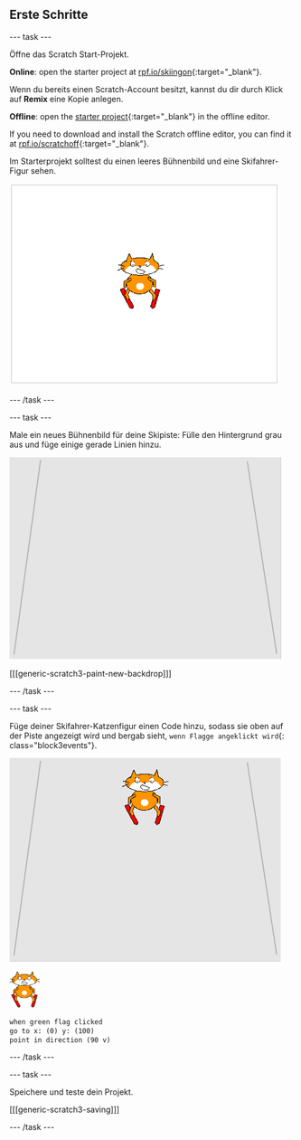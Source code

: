 ## Erste Schritte

--- task ---

Öffne das Scratch Start-Projekt.

**Online**: open the starter project at [rpf.io/skiingon](https://rpf.io/skiingon){:target="_blank"}.

Wenn du bereits einen Scratch-Account besitzt, kannst du dir durch Klick auf **Remix** eine Kopie anlegen.

**Offline**: open the [starter project](https://rpf.io/p/en/scratch-cat-goes-skiing-go){:target="_blank"} in the offline editor.

If you need to download and install the Scratch offline editor, you can find it at [rpf.io/scratchoff](https://rpf.io/scratchoff){:target="_blank"}.

Im Starterprojekt solltest du einen leeres Bühnenbild und eine Skifahrer-Figur sehen.

![Start-Projekt](images/starter_project.png)

--- /task ---

--- task ---

Male ein neues Bühnenbild für deine Skipiste: Fülle den Hintergrund grau aus und füge einige gerade Linien hinzu.

![Skipisten Kulisse](images/backdrop.png)

[[[generic-scratch3-paint-new-backdrop]]]

--- /task ---

--- task ---

Füge deiner Skifahrer-Katzenfigur einen Code hinzu, sodass sie oben auf der Piste angezeigt wird und bergab sieht, `wenn Flagge angeklickt wird`{: class="block3events"}.

![Skifahrer am Hang](images/skier_on_the_slope.png)

![Skifahrer-Figur](images/skier_sprite_small.png)

```blocks3
when green flag clicked
go to x: (0) y: (100)
point in direction (90 v)
```

--- /task ---

--- task ---

Speichere und teste dein Projekt.

[[[generic-scratch3-saving]]]

--- /task ---
